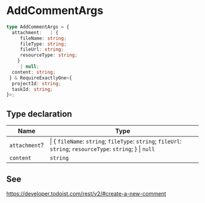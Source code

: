 # AddCommentArgs

```ts
type AddCommentArgs = {
  attachment:   | {
     fileName: string;
     fileType: string;
     fileUrl: string;
     resourceType: string;
    }
     | null;
  content: string;
 } & RequireExactlyOne<{
  projectId: string;
  taskId: string;
}>;
```

## Type declaration

| Name | Type |
| ------ | ------ |
| `attachment`? | \| \{ `fileName`: `string`; `fileType`: `string`; `fileUrl`: `string`; `resourceType`: `string`; \} \| `null` |
| `content` | `string` |

## See

https://developer.todoist.com/rest/v2/#create-a-new-comment
